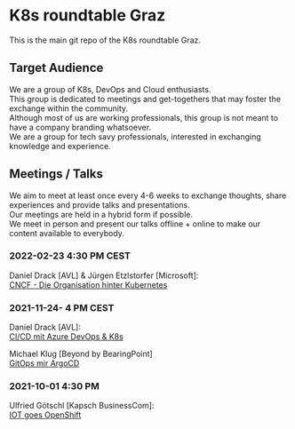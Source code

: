 # K8s roundtable Graz

This is the main git repo of the K8s roundtable Graz.

## Target Audience


We are a group of K8s, DevOps and Cloud enthusiasts.\
This group is dedicated to meetings and get-togethers that may foster the exchange within the community.\
Although most of us are working professionals, this group is not meant to have a company branding whatsoever.\
We are a group for tech savy professionals, interested in exchanging knowledge and experience.

## Meetings / Talks

We aim to meet at least once every 4-6 weeks to exchange thoughts, share experiences and provide talks and presentations.\
Our meetings are held in a hybrid form if possible.\
We meet in person and present our talks offline + online to make our content available to everybody.

### 2022-02-23 4:30 PM CEST

Daniel Drack [AVL] & Jürgen Etzlstorfer [Microsoft]:\
[CNCF - Die Organisation hinter Kubernetes]()

### 2021-11-24- 4 PM CEST

Daniel Drack [AVL]:\
[CI/CD mit Azure DevOps & K8s](2021-11/2021_11_cicd_azure_devops.pdf)

Michael Klug [Beyond by BearingPoint]\
[GitOps mir ArgoCD](2021-11/2021_11_gitops_argocd.pdf)

### 2021-10-01 4:30 PM

Ulfried Götschl [Kapsch BusinessCom]:\
[IOT goes OpenShift](2021-10/2021_10_iot_goes_openshift.pdf)